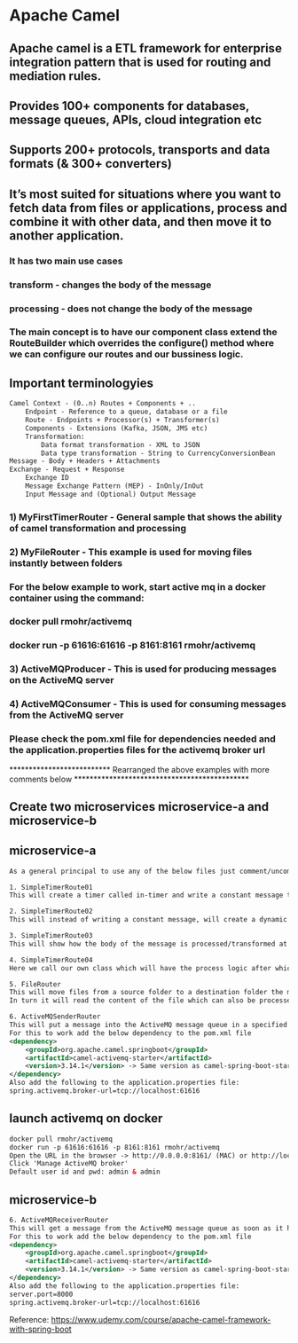 # Apache Camel

## Apache camel is a ETL framework for enterprise integration pattern that is used for routing and mediation rules.
## Provides 100+ components for databases, message queues, APIs, cloud integration etc
## Supports 200+ protocols, transports and data formats (& 300+ converters) 

## It’s most suited for situations where you want to fetch data from files or applications, process and combine it with other data, and then move it to another application.

### It has two main use cases 
### transform - changes the body of the message 
### processing - does not change the body of the message

### The main concept is to have our component class extend the RouteBuilder which overrides the configure() method where we can configure our routes and our bussiness logic.  

## Important terminologyies
```xml
Camel Context - (0..n) Routes + Components + ..
	Endpoint - Reference to a queue, database or a file
	Route - Endpoints + Processor(s) + Transformer(s)
	Components - Extensions (Kafka, JSON, JMS etc)
	Transformation:
		Data format transformation - XML to JSON
		Data type transformation - String to CurrencyConversionBean
Message - Body + Headers + Attachments
Exchange - Request + Response
	Exchange ID
	Message Exchange Pattern (MEP) - InOnly/InOut
	Input Message and (Optional) Output Message
```

### 1) MyFirstTimerRouter - General sample that shows the ability of camel transformation and processing

### 2) MyFileRouter - This example is used for moving files instantly between folders 

### For the below example to work, start active mq in a docker container using the command:  
### docker pull rmohr/activemq
### docker run -p 61616:61616 -p 8161:8161 rmohr/activemq 

### 3) ActiveMQProducer - This is used for producing messages on the ActiveMQ server

### 4) ActiveMQConsumer - This is used for consuming messages from the ActiveMQ server

### Please check the pom.xml file for dependencies needed and the application.properties files for the activemq broker url


************************** Rearranged the above examples with more comments below *********************************************

## Create two microservices microservice-a and microservice-b

## microservice-a

```xml
As a general principal to use any of the below files just comment/uncomment the line containing @Component and run the application 

1. SimpleTimerRoute01 
This will create a timer called in-timer and write a constant message to the output log out-log

2. SimpleTimerRoute02
This will instead of writing a constant message, will create a dynamic message from a bean that will be written to the output log

3. SimpleTimerRoute03
This will show how the body of the message is processed/transformed at different stages from the time it is read to the time it is written to the log

4. SimpleTimerRoute04
Here we call our own class which will have the process logic after which we write it to the body of the message before sending it to the log

5. FileRouter
This will move files from a source folder to a destination folder the moment it is placed on the source folder. 
In turn it will read the content of the file which can also be processed/transformed if needed 

6. ActiveMQSenderRouter
This will put a message into the ActiveMQ message queue in a specified duration set by the timer (queue must be created first on activemq)
For this to work add the below dependency to the pom.xml file
<dependency>
	<groupId>org.apache.camel.springboot</groupId>
	<artifactId>camel-activemq-starter</artifactId>
	<version>3.14.1</version> -> Same version as camel-spring-boot-starter that is already added
</dependency>
Also add the following to the application.properties file: 
spring.activemq.broker-url=tcp://localhost:61616


```

## launch activemq on docker 
```xml
docker pull rmohr/activemq
docker run -p 61616:61616 -p 8161:8161 rmohr/activemq
Open the URL in the browser -> http://0.0.0.0:8161/ (MAC) or http://localhost:8161/ (Windows)
Click 'Manage ActiveMQ broker'
Default user id and pwd: admin & admin

```

## microservice-b
```xml
6. ActiveMQReceiverRouter
This will get a message from the ActiveMQ message queue as soon as it has been put by the producer 
For this to work add the below dependency to the pom.xml file
<dependency>
	<groupId>org.apache.camel.springboot</groupId>
	<artifactId>camel-activemq-starter</artifactId>
	<version>3.14.1</version> -> Same version as camel-spring-boot-starter that is already added
</dependency>
Also add the following to the application.properties file: 
server.port=8000
spring.activemq.broker-url=tcp://localhost:61616

```




Reference:
https://www.udemy.com/course/apache-camel-framework-with-spring-boot
